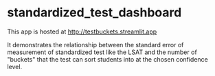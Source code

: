 # standardized_test_dashboard

This app is hosted at http://testbuckets.streamlit.app

It demonstrates the relationship between the standard error of measurement of standardized test like the LSAT and the number of "buckets" that the test  can sort students into at the chosen confidence level.